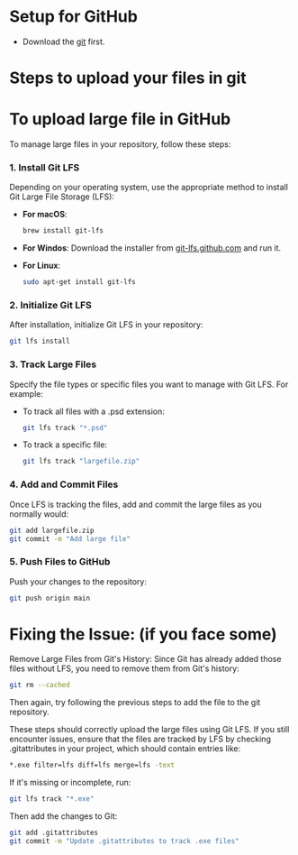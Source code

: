 # Setup for GitHub
- Download the [git](https://git-scm.com/downloads) first.

# Steps to upload your files in git


# To upload large file in GitHub
To manage large files in your repository, follow these steps:

### 1. Install Git LFS
Depending on your operating system, use the appropriate method to install Git Large File Storage (LFS):

- **For macOS**: 
  ```bash
  brew install git-lfs
  ```
  
- **For Windos**:
  Download the installer from [git-lfs.github.com](https://git-lfs.com/) and run it.  

- **For Linux**:
  ```bash
  sudo apt-get install git-lfs
  ```

### 2. Initialize Git LFS
After installation, initialize Git LFS in your repository:

  ```bash
  git lfs install
  ```

### 3. Track Large Files
Specify the file types or specific files you want to manage with Git LFS. For example:

- To track all files with a .psd extension:
  ```bash
  git lfs track "*.psd"
  ```
- To track a specific file:
  ```bash
  git lfs track "largefile.zip"
  ```
### 4. Add and Commit Files
Once LFS is tracking the files, add and commit the large files as you normally would:
 ```bash
 git add largefile.zip
 git commit -m "Add large file"
 ```
### 5. Push Files to GitHub
Push your changes to the repository:
 ```bash
 git push origin main
 ```
# Fixing the Issue: (if you face some)
Remove Large Files from Git's History: Since Git has already added those files without LFS, you need to remove them from Git's history:
 ```bash
 git rm --cached
 ```
Then again, try following the previous steps to add the file to the git repository.

These steps should correctly upload the large files using Git LFS. If you still encounter issues, ensure that the files are tracked by LFS by checking .gitattributes in your project, which should contain entries like:
 ```bash
 *.exe filter=lfs diff=lfs merge=lfs -text
 ```
If it's missing or incomplete, run:
 ```bash
 git lfs track "*.exe"
 ```
Then add the changes to Git:
 ```bash
 git add .gitattributes
 git commit -m "Update .gitattributes to track .exe files"
 ```
